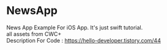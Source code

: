 # NewsApp

News App Example For iOS App. It's just swift tutorial.
<br/>
all assets from CWC+
<br/>
Description For Code : https://hello-developer.tistory.com/44
